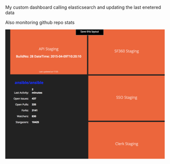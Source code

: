 My custom dashboard calling elasticsearch and updating the last enetered data 

Also monitoring github repo stats

![Alt text](https://github.com/l2t3r/customdash/blob/master/customdash.png "CustomDash")
